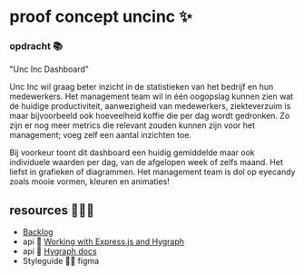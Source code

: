 # proof concept uncinc ✨

### opdracht 📚
"Unc Inc Dashboard"

Unc Inc wil graag beter inzicht in de statistieken van het bedrijf en hun medewerkers. Het management team wil in één oogopslag kunnen zien wat de huidige productiviteit, aanwezigheid van medewerkers, ziekteverzuim is maar bijvoorbeeld ook hoeveelheid koffie die per dag wordt gedronken.
Zo zijn er nog meer metrics die relevant zouden kunnen zijn voor het management; voeg zelf een aantal inzichten toe.

Bij voorkeur toont dit dashboard een huidig gemiddelde maar ook individuele waarden per dag, van de afgelopen week of zelfs maand. Het liefst in grafieken of diagrammen.
Het management team is dol op eyecandy zoals mooie vormen, kleuren en animaties!

## resources 👩🏻‍💻
- [Backlog](https://github.com/users/YoussraElmortai/projects/10)
- api 🤔 [Working with Express.js and Hygraph](https://hygraph.com/blog/working-with-expressjs-and-hygraph)
- api 📝 [Hygraph docs](https://hygraph.com/docs)
- Styleguide 💅🏻 figma

